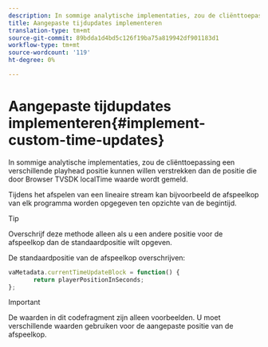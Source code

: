 ```yaml
---
description: In sommige analytische implementaties, zou de cliënttoepassing een verschillende playhead positie kunnen willen verstrekken dan de positie die door Browser TVSDK localTime waarde wordt gemeld.
title: Aangepaste tijdupdates implementeren
translation-type: tm+mt
source-git-commit: 89bdda1d4bd5c126f19ba75a819942df901183d1
workflow-type: tm+mt
source-wordcount: '119'
ht-degree: 0%

---
```



# Aangepaste tijdupdates implementeren{#implement-custom-time-updates}

In sommige analytische implementaties, zou de cliënttoepassing een verschillende playhead positie kunnen willen verstrekken dan de positie die door Browser TVSDK localTime waarde wordt gemeld.

Tijdens het afspelen van een lineaire stream kan bijvoorbeeld de afspeelkop van elk programma worden opgegeven ten opzichte van de begintijd.

>[!TIP]
>
>Overschrijf deze methode alleen als u een andere positie voor de afspeelkop dan de standaardpositie wilt opgeven.

De standaardpositie van de afspeelkop overschrijven:

```js
vaMetadata.currentTimeUpdateBlock = function() { 
       return playerPositionInSeconds; 
}; 
```

>[!IMPORTANT]
>
>De waarden in dit codefragment zijn alleen voorbeelden. U moet verschillende waarden gebruiken voor de aangepaste positie van de afspeelkop.

